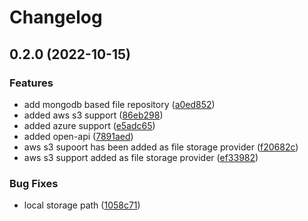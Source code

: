 # Changelog

## 0.2.0 (2022-10-15)


### Features

* add mongodb based file repository ([a0ed852](https://github.com/kazimanzurrashid/file-server/commit/a0ed852fc6b041d0cf94fd71c16f97cd754aa01f))
* added aws s3 support ([86eb298](https://github.com/kazimanzurrashid/file-server/commit/86eb2986241754af74e2819cca5cf1c5a44ce171))
* added azure support ([e5adc65](https://github.com/kazimanzurrashid/file-server/commit/e5adc65348032c8dc4f31954e30923933f8ff525))
* added open-api ([7891aed](https://github.com/kazimanzurrashid/file-server/commit/7891aed45df5b81e156257fc849714015f7943c5))
* aws s3 supoort has been added as file storage provider ([f20682c](https://github.com/kazimanzurrashid/file-server/commit/f20682cf3158c7ee60c862197aaf5f1633695be1))
* aws s3 support added as file storage provider ([ef33982](https://github.com/kazimanzurrashid/file-server/commit/ef33982c37a35358f87cdb51e18161b1356f9937))


### Bug Fixes

* local storage path ([1058c71](https://github.com/kazimanzurrashid/file-server/commit/1058c713f7970d786ad2e13b1fdc83976fb3a615))